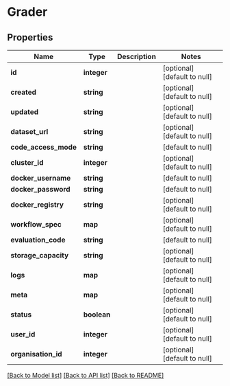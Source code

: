# Grader

## Properties
Name | Type | Description | Notes
------------ | ------------- | ------------- | -------------
**id** | **integer** |  | [optional] [default to null]
**created** | **string** |  | [optional] [default to null]
**updated** | **string** |  | [optional] [default to null]
**dataset_url** | **string** |  | [optional] [default to null]
**code_access_mode** | **string** |  | [default to null]
**cluster_id** | **integer** |  | [optional] [default to null]
**docker_username** | **string** |  | [default to null]
**docker_password** | **string** |  | [default to null]
**docker_registry** | **string** |  | [optional] [default to null]
**workflow_spec** | **map** |  | [optional] [default to null]
**evaluation_code** | **string** |  | [default to null]
**storage_capacity** | **string** |  | [optional] [default to null]
**logs** | **map** |  | [optional] [default to null]
**meta** | **map** |  | [optional] [default to null]
**status** | **boolean** |  | [optional] [default to null]
**user_id** | **integer** |  | [optional] [default to null]
**organisation_id** | **integer** |  | [optional] [default to null]

[[Back to Model list]](../README.md#documentation-for-models) [[Back to API list]](../README.md#documentation-for-api-endpoints) [[Back to README]](../README.md)


